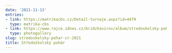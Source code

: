 ```yaml
---
date: '2021-11-13'
entries:
- link: https://matrikacbs.cz/Detail-turnaje.aspx?id=4479
  type: matrika-cbs
- link: https://www.rajce.idnes.cz/bridzhavirov/album/stredoskolsky-pohar-cr-2021
  type: photogallery
slug: stredoskolsky-pohar-cr-2021
title: Středoškolský pohár
---
```


